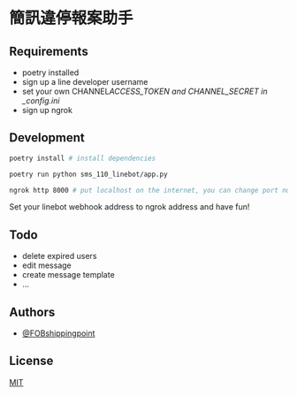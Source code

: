 # 簡訊違停報案助手

## Requirements

- poetry installed
- sign up a line developer username
- set your own CHANNEL*ACCESS_TOKEN and CHANNEL_SECRET in \_config.ini*
- sign up ngrok

## Development

```sh
poetry install # install dependencies
```

```sh
poetry run python sms_110_linebot/app.py
```

```sh
ngrok http 8000 # put localhost on the internet, you can change port number in app.py
```

Set your linebot webhook address to ngrok address and have fun!

## Todo

- delete expired users
- edit message
- create message template
- ...

## Authors

- [@FOBshippingpoint](https://github.com/FOBshippingpoint)

## License

[MIT](https://choosealicense.com/licenses/mit/)
